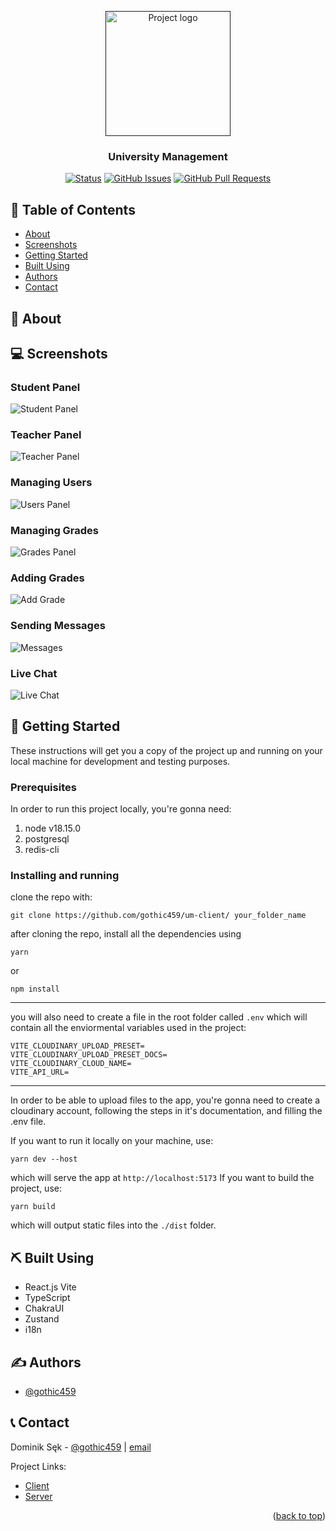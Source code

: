 
<p align="center">
  <a href="" rel="noopener">
 <img width=200px height=200px src="https://i.imgur.com/6wj0hh6.jpg" alt="Project logo"></a>
</p>

<h3 align="center">University Management</h3>

<div align="center">

  [![Status](https://img.shields.io/badge/status-active-success.svg)](um.dominiksek.com) 
  [![GitHub Issues](https://img.shields.io/github/issues/gothic459/um-client)](https://github.com/gothic459/um-client/issues)
  [![GitHub Pull Requests](https://img.shields.io/github/issues-pr/gothic459/um-client)](https://github.com/kylelobo/The-Documentation-Compendium/pulls)
</div>


## 📝 Table of Contents
- [About](#about)
- [Screenshots](#screenshots)
- [Getting Started](#gettig_started)
- [Built Using](#built_using)
- [Authors](#authors)
- [Contact](#contact)

## 🧐 About <a name = "about"></a>


## 💻 Screenshots<a name = "screenshots"></a>
### Student Panel
![Student Panel][student-panel]
### Teacher Panel
![Teacher Panel][teacher-panel]
### Managing Users
![Users Panel][users-panel]
### Managing Grades
![Grades Panel][grades-panel]
### Adding Grades
![Add Grade][add-grade]
### Sending Messages
![Messages][messages]
### Live Chat
![Live Chat][live-chat]


## 🏁 Getting Started <a name = "getting_started"></a>
These instructions will get you a copy of the project up and running on your local machine for development and testing purposes. 

### Prerequisites
In order to run this project locally, you're gonna need:

 1. node v18.15.0
 2. postgresql
 3. redis-cli

### Installing and running

clone the repo with:
```
git clone https://github.com/gothic459/um-client/ your_folder_name
```
after cloning the repo, install all the dependencies using
```
yarn
```
or
```
npm install
```
---
you will also need to create a file in the root folder called `.env` which will contain all the enviormental variables used in the project:
```
VITE_CLOUDINARY_UPLOAD_PRESET=
VITE_CLOUDINARY_UPLOAD_PRESET_DOCS=  
VITE_CLOUDINARY_CLOUD_NAME=  
VITE_API_URL=
```
---
In order to be able to upload files to the app, you're gonna need  to create a cloudinary account, following the steps in it's documentation, and filling the .env file.

If you want to run it locally on your machine, use:
```
yarn dev --host
```
which will serve the app at `http://localhost:5173`
If you want to build the project, use:
```
yarn build
```
which will output static files into the `./dist` folder.



## ⛏️ Built Using <a name = "built_using"></a>

- React.js
Vite
- TypeScript
- ChakraUI
- Zustand
- i18n


## ✍️ Authors <a name = "authors"></a>

- [@gothic459](https://github.com/gothic459)

## 📞 Contact <a name = "contact"></a>

Dominik Sęk - [@gothic459](https://github.com/gothic459) |  [email](d.sek464@gmail.com)

Project Links:
* [Client](https://github.com/gothic459/um-client)
* [Server](https://github.com/gothic459/um-server)


<p align="right">(<a href="#readme-top">back to top</a>)</p>


[add-grade]: images/add-grade.png
[grades-panel]: images/grades-panel.png
[messages]: images/messages.png
[teacher-panel]: images/teacher-panel.png
[users-panel]: images/users-panel.png
[student-panel]: images/student-panel.png
[live-chat]: images/message.gif

